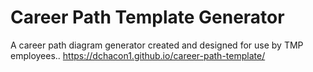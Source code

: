 # Career Path Template Generator
A career path diagram generator created and designed for use by TMP employees..
https://dchacon1.github.io/career-path-template/

